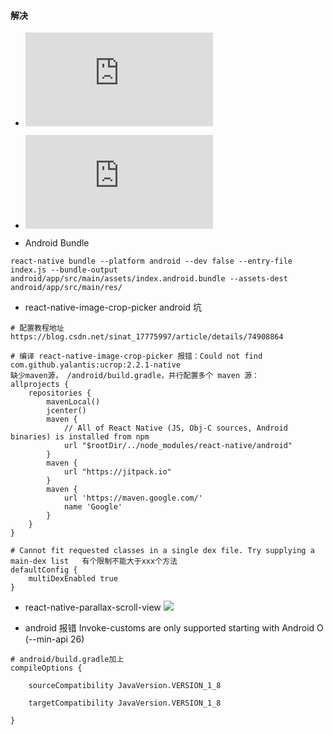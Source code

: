 
#### 解决

- ![React Native不同设备分辨率适配和设计稿尺寸单位px的适配](http://www.51xuediannao.com/javascript/6ae418cb.html)

- !['React/RCTAssert.h' file not found](https://www.cnblogs.com/shihao905/p/9296367.html)


- Android Bundle
```
react-native bundle --platform android --dev false --entry-file index.js --bundle-output android/app/src/main/assets/index.android.bundle --assets-dest android/app/src/main/res/
```


- react-native-image-crop-picker  android 坑

```
# 配置教程地址
https://blog.csdn.net/sinat_17775997/article/details/74908864

# 编译 react-native-image-crop-picker 报错：Could not find com.github.yalantis:ucrop:2.2.1-native
缺少maven源， /android/build.gradle，并行配置多个 maven 源：
allprojects {
    repositories {
        mavenLocal()
        jcenter()
        maven {
            // All of React Native (JS, Obj-C sources, Android binaries) is installed from npm
            url "$rootDir/../node_modules/react-native/android"
        }
        maven {
            url "https://jitpack.io"
        }
        maven {
            url 'https://maven.google.com/'
            name 'Google'
        }  
    }
}

# Cannot fit requested classes in a single dex file. Try supplying a main-dex list   有个限制不能大于xxx个方法
defaultConfig {
    multiDexEnabled true
}
```


- react-native-parallax-scroll-view
![](https://raw.githubusercontent.com/i6mi6/react-native-parallax-scroll-view/master/demo.ios.0.17.2.gif)


- android 报错 Invoke-customs are only supported starting with Android O (--min-api 26)

```
# android/build.gradle加上
compileOptions {

    sourceCompatibility JavaVersion.VERSION_1_8

    targetCompatibility JavaVersion.VERSION_1_8

}
```